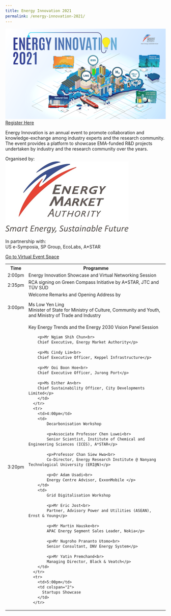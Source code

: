 ```yaml
---
title: Energy Innovation 2021
permalink: /energy-innovation-2021/
---
```

![Energy Innovation 2021](/images/banner-concept.png)
[Register Here](#)

Energy Innovation is an annual event to promote collaboration and knowledge-exchange among industry experts and the research community. The event provides a platform to showcase EMA-funded R&D projects undertaken by industry and the research community over the years.

<div>
	<div>Organised by:</div>
	<div class="ema-logo-wrapper">
		<img src="/images/ema-logo-resize.jpg" alt="EMA logo" />
	</div>
</div>

In partnership with:<br>
US e-Symposia, SP Group, EcoLabs, A*STAR

[Go to Virtual Event Space](/virtual-event/)

<div class="tbl_container">
  <table>
	  <tr>
	    <th>Time</th>
	    <th colspan="2">Programme</th>
	  </tr>
	  <tr>
	    <td>2:00pm</td>
	    <td colspan="2">Energy Innovation Showcase and Virtual Networking Session</td>
	  </tr>
	  <tr>
	    <td>2:35pm</td>
	    <td colspan="2">RCA signing on Green Compass Initiative by A*STAR, JTC and TÜV SÜD</td>
	  </tr>
	  <tr>
	    <td>3:00pm</td>
	    <td colspan="2">
	      Welcome Remarks and Opening Address by
	  	  <p>Ms Low Yen Ling<br>
		  Minister of State for Ministry of Culture, Community and Youth, and Ministry of Trade and Industry</p>
	    </td>
	  </tr>
	  <tr>
	    <td>3:20pm</td>
	    <td colspan="2">
	      Key Energy Trends and the Energy 2030 Vision Panel Session
	  	
	  	<p>Mr Ngiam Shih Chun<br>
	  	Chief Executive, Energy Market Authority</p>
	  	
	  	<p>Ms Cindy Lim<br>
	  	Chief Executive Officer, Keppel Infrastructure</p>
	  	
	  	<p>Mr Ooi Boon Hoe<br>
	  	Chief Executive Officer, Jurong Port</p>
	  	
	  	<p>Ms Esther An<br>
	  	Chief Sustainability Officer, City Developments Limited</p>
	    </td>
	  </tr>
	  <tr>
	    <td>4:00pm</td>
	    <td>
			Decarbonisation Workshop
			
			<p>Associate Professor Chen Luwei<br>
			Senior Scientist, Institute of Chemical and Engineering Sciences (ICES), A*STAR</p>
			
			<p>Professor Chan Siew Hwa<br>
			Co-Director, Energy Research Institute @ Nanyang Technological University (ERI@N)</p>
			
			<p>Dr Adam Usadi<br>
			Energy Centre Advisor, ExxonMobile </p>
		</td>
	    <td>
			Grid Digitalisation Workshop
			
			<p>Mr Eric Jost<br>
			Partner, Advisory Power and Utilities (ASEAN), Ernst & Young</p>
			
			<p>Mr Martin Hauske<br>
			APAC Energy Segment Sales Leader, Nokia</p>
			
			<p>Mr Nugroho Prananto Utomo<br>
			Senior Consultant, DNV Energy System</p>
			
			<p>Mr Yatin Premchand<br>
			Managing Director, Black & Veatch</p>
		</td>
	  </tr>
	  <tr>
	    <td>5:00pm</td>
	    <td colspan="2">
		  Startups Showcase
		</td>
	  </tr>
  </table>
</div>